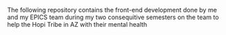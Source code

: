 The following repository contains the front-end development done by me and my EPICS team during my two consequitive semesters on the team to help the Hopi Tribe in AZ with their mental health

